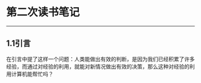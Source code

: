 # 第二次读书笔记 #
---
## 1.1引言 ##
在引言中提了这样一个问题：人类能做出有效的判断，是因为我们已经积累了许多经验，而通过对经验的利用，就能对新情况做出有效的决策，那么这种对经验的利用计算机能帮忙吗？



